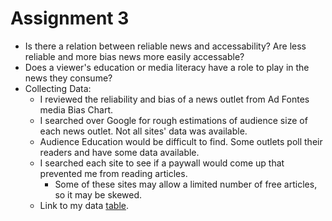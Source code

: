 # Assignment 3
* Is there a relation between reliable news and accessability? Are less reliable and more bias news more easily accessable? 
* Does a viewer's education or media literacy have a role to play in the news they consume?
* Collecting Data:
   * I reviewed the reliability and bias of a news outlet from Ad Fontes media Bias Chart.
   * I searched over Google for rough estimations of audience size of each news outlet. Not all sites' data was available.
   * Audience Education would be difficult to find. Some outlets poll their readers and have some data available.
   * I searched each site to see if a paywall would come up that prevented me from reading articles.
      * Some of these sites may allow a limited number of free articles, so it may be skewed.
   * Link to my data [table](https://docs.google.com/spreadsheets/d/1qCg9LeU7prBE6Z0KEf592snA2uG8TKxRPGGmbQdZJ8E/edit?usp=sharing).
